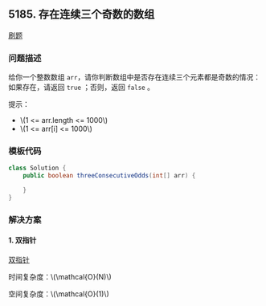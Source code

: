<script src="https://cdn.bootcss.com/mathjax/2.7.7/MathJax.js?config=TeX-AMS-MML_HTMLorMML"></script>

## 5185. 存在连续三个奇数的数组

[刷题](qu5185/solu/Solution.java)

### 问题描述

给你一个整数数组 `arr`，请你判断数组中是否存在连续三个元素都是奇数的情况：如果存在，请返回 `true` ；否则，返回 `false` 。

提示：

* \\(1 <= arr.length <= 1000\\)
* \\(1 <= arr[i] <= 1000\\)


### 模板代码

``` java
class Solution {
    public boolean threeConsecutiveOdds(int[] arr) {

    }
}
```

### 解决方案

#### 1. 双指针

[双指针](qu5185/solu1/Solution.java)

时间复杂度：\\(\mathcal{O}(N)\\)

空间复杂度：\\(\mathcal{O}(1)\\)
